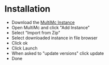 # Installation
- Download the [MultiMc Instance](https://github.com/Teuthras/Modpacks/raw/main/Mysia's%20Create%20Pack%201.19.2%20Forge/Mysia's%20Create%201.19.2.zip)
- Open MultiMc and click "Add Instance"
- Select "Import from Zip"
- Select downloaded instance in file browser
- Click ok
- Click Launch
- When asked to "update versions" click update
- Done